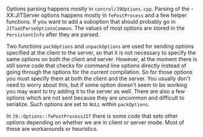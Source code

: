 <!--
Copyright (c) 2018, 2019 IBM Corp. and others

This program and the accompanying materials are made available under
the terms of the Eclipse Public License 2.0 which accompanies this
distribution and is available at https://www.eclipse.org/legal/epl-2.0/
or the Apache License, Version 2.0 which accompanies this distribution and
is available at https://www.apache.org/licenses/LICENSE-2.0.

This Source Code may also be made available under the following
Secondary Licenses when the conditions for such availability set
forth in the Eclipse Public License, v. 2.0 are satisfied: GNU
General Public License, version 2 with the GNU Classpath
Exception [1] and GNU General Public License, version 2 with the
OpenJDK Assembly Exception [2].

[1] https://www.gnu.org/software/classpath/license.html
[2] http://openjdk.java.net/legal/assembly-exception.html

SPDX-License-Identifier: EPL-2.0 OR Apache-2.0 OR GPL-2.0 WITH Classpath-exception-2.0 OR LicenseRef-GPL-2.0 WITH Assembly-exception
-->

Options parsing happens mostly in `control/J9Options.cpp`. Parsing of the -XX:JITServer options happens mostly in `fePostProcess` and a few helper functions. If you want to add a suboption that should probably go in `JITaaSParseOptionsCommon`. The values of most options are stored in the `PersistentInfo` after they are parsed.

Two functions `packOptions` and `unpackOptions` are used for sending options specified at the client to the server, so that it is not necessary to specify the same options on both the client and server. However, at the moment there is still some code that checks for command line options directly instead of going through the options for the current compilation. So for those options you must specify them at both the client and the server. You usually don't need to worry about this, but if some option doesn't seem to be working you may want to try adding it to the server as well. There are also a few options which are not sent because they are uncommon and difficult to serialize. Such options are set to `NULL` within `packOptions`.

In `J9::Options::fePostProcessJIT` there is some code that sets other options depending on whether we are in client or server mode. Most of these are workarounds or heuristics.
